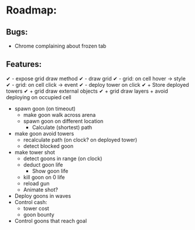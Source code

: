 # Roadmap:

## Bugs:
- Chrome complaining about frozen tab

## Features:
✔︎ - expose grid draw method
✔︎ - draw grid
✔︎ - grid: on cell hover -> style
✔︎ - grid: on cell click -> event
✔ - deploy tower on click
    ✔ + Store deployed towers
    ✔ + grid draw external objects
    ✔ + grid draw layers
    + avoid deploying on occupied cell
- spawn goon (on timeout)
    + make goon walk across arena
    + spawn goon on different location
        * Calculate (shortest) path
- make goon avoid towers
    + recalculate path (on clock? on deployed tower)
    + detect blocked goon
- make tower shot
    + detect goons in range (on clock)
    + deduct goon life
        * Show goon life
    + kill goon on 0 life
    + reload gun
    + Animate shot?
- Deploy goons in waves
- Control cash:
    + tower cost
    + goon bounty
- Control goons that reach goal